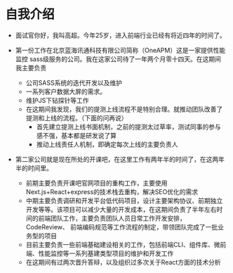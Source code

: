 # 自我介绍

* 面试官你好，我叫高超。今年25岁，进入前端行业已经有将近四年的时间了。
* 第一份工作在北京蓝海讯通科技有限公司简称（OneAPM）这是一家提供性能监控 sass级服务的公司。我在这家公司待了一年两个月零十四天。在这期间我主要负责
  - 公司SASS系统的迭代开发以及维护
  - 一系列客户数据大屏的需求。
  - 维护JS下钻探针等工作
  - 在这期间我发现，我们的提测上线流程不是特别合理。就推动团队改善了提测和上线的流程。（下面的问再说）
    - 首先建立提测上线书面机制，之前的提测太过草率，测试同事的参与感不强，基本都是研发说了算
    - 推动上线责任人机制，即确定每次上线的主要负责人

* 第二家公司就是现在所处的开课吧，在这里工作有两年半的时间了，在这两年半的时间里。
  - 前期主要负责开课吧官网项目的重构工作，主要使用Next.js+React+express的技术栈去重构，解决SEO优化的需求
  - 中期主要负责调研和开发平台低代码项目，设计主要架构协议、前期独立开发等等。该项目可以减少大量的开发成本，在这期间负责了半年左右时间的前端团队工作，主要负责团队人员日常工作开发安排，   CodeReview、  前端编码规范等工作流程的制定，带领团队完成了一批业务型的项目
  - 目前主要负责一些前端基础建设相关的工作，包括前端CLI、组件库、微前端、性能监控等一系列基建类型项目的维护和开发工作
  - 在这期间有过两次晋升答辩，以及组织过多次关于React方面的技术分析